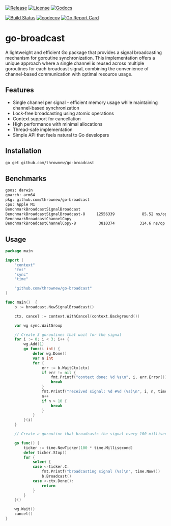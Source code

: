 [![Release](https://img.shields.io/github/release/thrownew/go-broadcast.svg)](https://github.com/thrownew/go-broadcast/releases/latest)
[![License](https://img.shields.io/github/license/thrownew/go-broadcast.svg)](https://raw.githubusercontent.com/thrownew/go-broadcast/master/LICENSE)
[![Godocs](https://img.shields.io/badge/godoc-reference-blue.svg)](https://godoc.org/github.com/thrownew/go-broadcast)

[![Build Status](https://github.com/thrownew/go-broadcast/workflows/CI/badge.svg)](https://github.com/thrownew/go-broadcast/actions)
[![codecov](https://codecov.io/gh/thrownew/go-broadcast/branch/master/graph/badge.svg)](https://codecov.io/gh/thrownew/go-broadcast)
[![Go Report Card](https://goreportcard.com/badge/github.com/thrownew/go-broadcast)](https://goreportcard.com/report/github.com/thrownew/go-broadcast)


# go-broadcast

A lightweight and efficient Go package that provides a signal broadcasting mechanism for goroutine synchronization. This implementation offers a unique approach where a single channel is reused across multiple goroutines for each broadcast signal, combining the convenience of channel-based communication with optimal resource usage.

## Features

- Single channel per signal - efficient memory usage while maintaining channel-based synchronization
- Lock-free broadcasting using atomic operations
- Context support for cancellation
- High performance with minimal allocations
- Thread-safe implementation
- Simple API that feels natural to Go developers

## Installation

```bash
go get github.com/thrownew/go-broadcast
```

## Benchmarks

```bash
goos: darwin
goarch: arm64
pkg: github.com/thrownew/go-broadcast
cpu: Apple M1
BenchmarkBroadcastSignalBroadcast
BenchmarkBroadcastSignalBroadcast-8   	12556339	        85.52 ns/op	     120 B/op	       2 allocs/op
BenchmarkBroadcastChannelCopy
BenchmarkBroadcastChannelCopy-8       	 3810374	       314.6 ns/op	       0 B/op	       0 allocs/op
```

## Usage

```go
package main

import (
    "context"
    "fmt"
    "sync"
    "time"

	"github.com/thrownew/go-broadcast"
)

func main()  {
	b := broadcast.NewSignalBroadcast()

	ctx, cancel := context.WithCancel(context.Background())

	var wg sync.WaitGroup

	// Create 3 goroutines that wait for the signal
	for i := 0; i < 3; i++ {
		wg.Add(1)
		go func(i int) {
			defer wg.Done()
			var n int
			for {
				err := b.WaitCtx(ctx)
				if err != nil {
					fmt.Printf("context done: %d %s\n", i, err.Error())
					break
				}
				fmt.Printf("received signal: %d #%d (%s)\n", i, n, time.Now())
				n++
				if n > 10 {
					break
				}
			}
		}(i)
	}

	// Create a goroutine that broadcasts the signal every 100 milliseconds

	go func() {
		ticker := time.NewTicker(100 * time.Millisecond)
		defer ticker.Stop()
		for {
			select {
			case <-ticker.C:
				fmt.Printf("broadcasting signal (%s)\n", time.Now())
				b.Broadcast()
			case <-ctx.Done():
				return
			}
		}
	}()

	wg.Wait()
	cancel()
}
```
